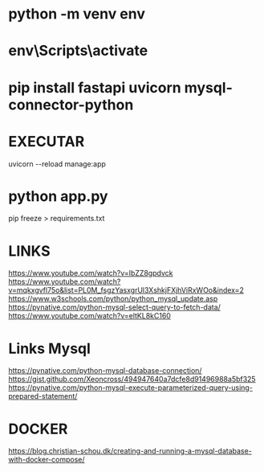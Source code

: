 
# python -m venv env


# env\Scripts\activate


# pip install fastapi uvicorn mysql-connector-python

# EXECUTAR
uvicorn --reload manage:app

# python app.py


pip freeze > requirements.txt


# LINKS
https://www.youtube.com/watch?v=IbZZ8gpdvck
https://www.youtube.com/watch?v=mqkxgvfl75o&list=PL0M_fsgzYasxgrUl3XshkjFXjhViRxWOo&index=2
https://www.w3schools.com/python/python_mysql_update.asp
https://pynative.com/python-mysql-select-query-to-fetch-data/
https://www.youtube.com/watch?v=eltKL8kC160

# Links Mysql
https://pynative.com/python-mysql-database-connection/
https://gist.github.com/Xeoncross/494947640a7dcfe8d91496988a5bf325
https://pynative.com/python-mysql-execute-parameterized-query-using-prepared-statement/

# DOCKER
https://blog.christian-schou.dk/creating-and-running-a-mysql-database-with-docker-compose/
